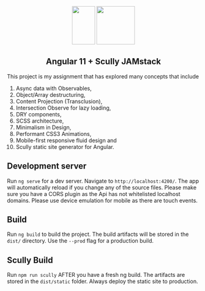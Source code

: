 <p align="center">
<img src="https://angular.io/assets/images/logos/angular/angular.svg" width="60px" height="100px"/>
<img src="https://assets.fstatic.nl/master_3453/assets/components/logo/fundawonen-logo.svg" width="100px" height="100px"/>
</p>
<h2 align="center">Angular 11 + Scully JAMstack</h2>

This project is my assignment that has explored many concepts that include 
1. Async data with Observables, 
2. Object/Array destructuring, 
3. Content Projection (Transclusion),  
4. Intersection Observe for lazy loading, 
5. DRY components,
6. SCSS architecture,
7. Minimalism in Design,
8. Performant CSS3 Animations,
9. Mobile-first responsive fluid design and
10. Scully static site generator for Angular.

## Development server

Run `ng serve` for a dev server. Navigate to `http://localhost:4200/`. The app will automatically reload if you change any of the source files.
Please make sure you have a CORS plugin as the Api has not whitelisted localhost domains. Please use device emulation for mobile as there are touch events.

## Build

Run `ng build` to build the project. The build artifacts will be stored in the `dist/` directory. Use the `--prod` flag for a production build.

## Scully Build

Run `npm run scully` AFTER you have a fresh ng build. The artifacts are stored in the `dist/static` folder. Always deploy the static site to production.

